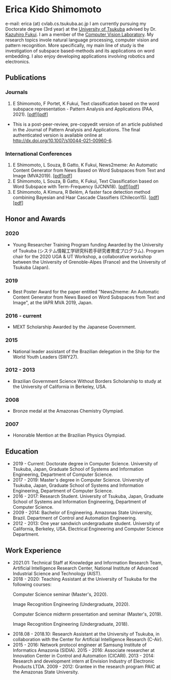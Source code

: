 # Erica Kido Shimomoto

e-mail: erica (at) cvlab.cs.tsukuba.ac.jp
I am currently pursuing my Doctorate degree (3rd year) at the [University of Tsukuba](https://www.tsukuba.ac.jp/en/) advised by Dr. [Kazuhiro Fukui](http://www.cvlab.cs.tsukuba.ac.jp/~kfukui/english/indexE.html). I am a member of the [Computer Vision Laboratory](https://home.cvlab.cs.tsukuba.ac.jp). 
My research topics invole natural language processing, computer vision and pattern recognition. More specifically, my main line of study is the investigation of subspace based-methods and its applications on word embedding.
I also enjoy developing applications involving robotics and electronics.

## Publications

### Journals
1. E Shimomoto, F Portet, K Fukui, Text classification based on the word subspace representation - Pattern Analysis and Applications (PAA, 2021). [[pdf](https://www.researchgate.net/publication/350020381_Text_classification_based_on_the_word_subspace_representation)][[pdf](https://drive.google.com/file/d/1oB5qLfs1TbhQrNRM7q-KdEmtPvXVdgrZ/view)]
* This is a post-peer-review, pre-copyedit version of an article published in the Journal of Pattern Analysis and Applications. The final authenticated version is available online at http://dx.doi.org/10.1007/s10044-021-00960-6.

### International Conferences
1. E Shimomoto, L Souza, B Gatto, K Fukui, News2meme: An Automatic Content Generator from News Based on Word Subspaces from Text and Image (MVA2019). [[pdf](https://www.researchgate.net/publication/333105226_News2meme_An_Automatic_Content_Generator_from_News_Based_on_Word_Subspaces_from_Text_and_Image)][pdf](http://www.mva-org.jp/Proceedings/2019/papers/05-14.pdf)]
2. E Shimomoto, L Souza, B Gatto, K Fukui, Text Classification based on Word Subspace with Term-Frequency (IJCNN18). [[pdf](https://arxiv.org/abs/1806.03125)][[pdf](https://ieeexplore.ieee.org/abstract/document/8489458)]
3. E Shimomoto, A Kimura, R Belém, A faster face detection method combining Bayesian and Haar Cascade Classifiers (Chilecon15). [[pdf](https://ieeexplore.ieee.org/document/7400344)][[pdf](https://www.researchgate.net/publication/304408380_A_faster_face_detection_method_combining_Bayesian_and_Haar_Cascade_Classifiers)]

## Honor and Awards
### 2020
- Young Researcher Training Program funding Awarded by the University of Tsukuba (システム情報工学研究科若手研究者育成プログラム).
Program chair for the 2020 UGA & UT Workshop, a collaborative workshop between the University of Grenoble-Alpes (France) and the University of Tsukuba (Japan).
### 2019
- Best Poster Award for the paper entitled "News2meme: An Automatic Content Generator from News Based on Word Subspaces from Text and Image", at the IAPR MVA 2019, Japan.
### 2016 - current
- MEXT Scholarship Awarded by the Japanese Government. 
### 2015
- National leader assistant of the Brazilian delegation in the Ship for the World Youth Leaders (SWY27).
### 2012 - 2013
- Brazilian Government Science Without Borders Scholarship to study at the University of California in Berkeley, USA. 
### 2008
- Bronze medal at the Amazonas Chemistry Olympiad.
### 2007
- Honorable Mention at the Brazilian Physics Olympiad.

## Education
- 2019 - Current: Doctorate degree in Computer Science. University of Tsukuba, Japan, Graduate School of Systems and Information Engineering, Department of Computer Science. 
- 2017 - 2019: Master's degree in Computer Science. University of Tsukuba, Japan, Graduate School of Systems and Information Engineering, Department of Computer Science. 
- 2016 - 2017: Research Student. University of Tsukuba, Japan, Graduate School of Systems and Information Engineering, Department of Computer Science. 
- 2009 - 2014:  Bachelor of Engineering. Amazonas State University, Brazil. Department of Control and Automation Engineering.
- 2012 - 2013: One year sandwich undergraduate student. University of California, Berkeley, USA. Electrical Engineering and Computer Science Department.

## Work Experience
- 2021.01: Technical Staff at Knowledge and Information Research Team, Artificial Intelligence Research Center, National Institute of Advanced Industrial Science and Technology (AIST).
- 2018 - 2020: Teaching Assistant at the University of Tsukuba for the following courses:

&nbsp;&nbsp;&nbsp;&nbsp;&nbsp; Computer Science seminar (Master's, 2020).

&nbsp;&nbsp;&nbsp;&nbsp;&nbsp; Image Recognition Engineering (Undergraduate, 2020).

&nbsp;&nbsp;&nbsp;&nbsp;&nbsp; Computer Science midterm presentation and seminar (Master's, 2019).
 
&nbsp;&nbsp;&nbsp;&nbsp;&nbsp; Image Recognition Engineering (Undergraduate, 2018).
- 2018.08 - 2018.10:  Research Assistant at the University of Tsukuba, in collaboration with the Center for Artificial Intelligence Research (C-Air).
- 2015 - 2016: Network protocol engineer at Samsung Institute of Informatics Amazonia (SIDIA).
2015 - 2016: Associate researcher at Innovation Center in Control and Automation (CICARI).
2013 - 2014: Research and development intern at Envision Industry of Electronic Products LTDA.
2009 - 2012:  Grantee in the research program PAIC at the Amazonas State University.
